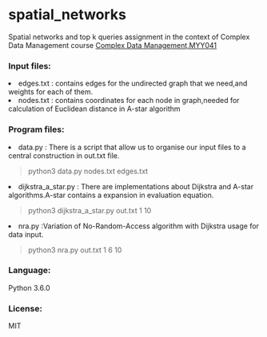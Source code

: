 # spatial_networks
Spatial networks and top k queries assignment in the context of Complex Data Management course [Complex Data Management,MYY041](https://www.cs.uoi.gr/course/%CE%B4%CE%B9%CE%B1%CF%87%CE%B5%CE%AF%CF%81%CE%B9%CF%83%CE%B7-%CF%83%CF%8D%CE%BD%CE%B8%CE%B5%CF%84%CF%89%CE%BD-%CE%B4%CE%B5%CE%B4%CE%BF%CE%BC%CE%AD%CE%BD%CF%89%CE%BD/)


<h3>Input files:</h3>
   <li>  edges.txt : contains edges for the undirected graph that we need,and weights for each of them.</li>
   <li>  nodes.txt : contains coordinates for each node in graph,needed for calculation of Euclidean distance in A-star algorithm</li>

<h3>Program files:</h3>
   <li>  data.py : There is a script that allow us to organise our input files to a central construction in out.txt file.</li>
    <p>      </p>
 
 > python3 data.py nodes.txt edges.txt
  
   <li>  dijkstra_a_star.py : There are implementations about Dijkstra and A-star algorithms.A-star contains a expansion in evaluation equation.</li>
    <p>      </p>
 
 > python3 dijkstra_a_star.py out.txt 1 10
 
   <li>  nra.py :Variation of No-Random-Access algorithm with Dijkstra usage for data input.</li>
    <p>      </p>
 
 > python3 nra.py out.txt 1 6 10
 
<h3>Language:</h3>
     Python 3.6.0

<h3>License:</h3>
     MIT

